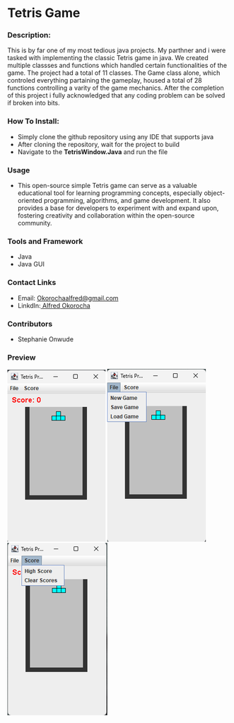 # Tetris Game
### Description:
This is by far one of my most tedious java projects. My parthner and i were tasked with implementing the classic Tetris game in java. We created multiple classses and functions which handled certain functionalities of the game. The project had a total of 11 classes. The Game class alone, which controled everything partaining the gameplay, housed a total of 28 functions controlling a varity of the game mechanics. After the completion of this project i fully acknowledged that any coding problem can be solved if broken into bits.

### How To Install:
* Simply clone the github repository using any IDE that supports java
* After cloning the repository, wait for the project to build 
* Navigate to the **TetrisWindow.Java** and run the file

### Usage
* This open-source simple Tetris game can serve as a valuable educational tool for learning programming concepts, especially object-oriented programming, algorithms, and game development. It also provides a base for developers to experiment with and expand upon, fostering creativity and collaboration within the open-source community.
### Tools and Framework
* Java
* Java GUI
### Contact Links
* Email: Okorochaalfred@gmail.com
* LinkdIn:[ Alfred Okorocha](https://www.linkedin.com/in/alfred-okorocha-68aaa2235/)
### Contributors
* Stephanie Onwude
### Preview 

![Alt text](https://github.com/Alfie-1516/Tetris_Game/blob/master/preview_1.png?raw=true "Title")
![Alt text](https://github.com/Alfie-1516/Tetris_Game/blob/master/preview_2.png?raw=true "Title")
![Alt text](https://github.com/Alfie-1516/Tetris_Game/blob/master/preview_3.png?raw=true "Title")
